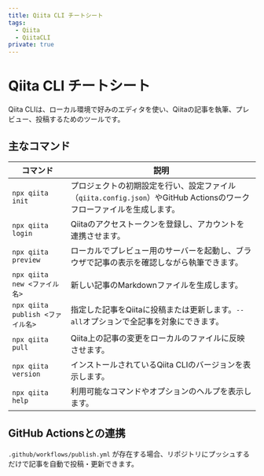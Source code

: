 ```yaml
---
title: Qiita CLI チートシート
tags:
  - Qiita
  - QiitaCLI
private: true
---
```


# Qiita CLI チートシート

Qiita CLIは、ローカル環境で好みのエディタを使い、Qiitaの記事を執筆、プレビュー、投稿するためのツールです。

## 主なコマンド

| コマンド | 説明 |
| --- | --- |
| `npx qiita init` | プロジェクトの初期設定を行い、設定ファイル（`qiita.config.json`）やGitHub Actionsのワークフローファイルを生成します。 |
| `npx qiita login` | Qiitaのアクセストークンを登録し、アカウントを連携させます。 |
| `npx qiita preview` | ローカルでプレビュー用のサーバーを起動し、ブラウザで記事の表示を確認しながら執筆できます。 |
| `npx qiita new <ファイル名>` | 新しい記事のMarkdownファイルを生成します。 |
| `npx qiita publish <ファイル名>` | 指定した記事をQiitaに投稿または更新します。`--all`オプションで全記事を対象にできます。 |
| `npx qiita pull` | Qiita上の記事の変更をローカルのファイルに反映させます。 |
| `npx qiita version` | インストールされているQiita CLIのバージョンを表示します。 |
| `npx qiita help` | 利用可能なコマンドやオプションのヘルプを表示します。 |

## GitHub Actionsとの連携

`.github/workflows/publish.yml` が存在する場合、リポジトリにプッシュするだけで記事を自動で投稿・更新できます。

